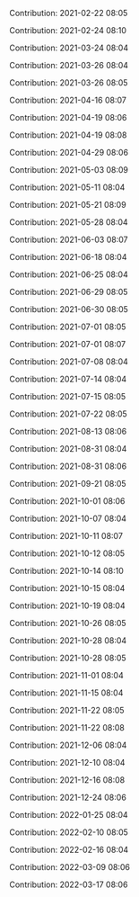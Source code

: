 Contribution: 2021-02-22 08:05

Contribution: 2021-02-24 08:10

Contribution: 2021-03-24 08:04

Contribution: 2021-03-26 08:04

Contribution: 2021-03-26 08:05

Contribution: 2021-04-16 08:07

Contribution: 2021-04-19 08:06

Contribution: 2021-04-19 08:08

Contribution: 2021-04-29 08:06

Contribution: 2021-05-03 08:09

Contribution: 2021-05-11 08:04

Contribution: 2021-05-21 08:09

Contribution: 2021-05-28 08:04

Contribution: 2021-06-03 08:07

Contribution: 2021-06-18 08:04

Contribution: 2021-06-25 08:04

Contribution: 2021-06-29 08:05

Contribution: 2021-06-30 08:05

Contribution: 2021-07-01 08:05

Contribution: 2021-07-01 08:07

Contribution: 2021-07-08 08:04

Contribution: 2021-07-14 08:04

Contribution: 2021-07-15 08:05

Contribution: 2021-07-22 08:05

Contribution: 2021-08-13 08:06

Contribution: 2021-08-31 08:04

Contribution: 2021-08-31 08:06

Contribution: 2021-09-21 08:05

Contribution: 2021-10-01 08:06

Contribution: 2021-10-07 08:04

Contribution: 2021-10-11 08:07

Contribution: 2021-10-12 08:05

Contribution: 2021-10-14 08:10

Contribution: 2021-10-15 08:04

Contribution: 2021-10-19 08:04

Contribution: 2021-10-26 08:05

Contribution: 2021-10-28 08:04

Contribution: 2021-10-28 08:05

Contribution: 2021-11-01 08:04

Contribution: 2021-11-15 08:04

Contribution: 2021-11-22 08:05

Contribution: 2021-11-22 08:08

Contribution: 2021-12-06 08:04

Contribution: 2021-12-10 08:04

Contribution: 2021-12-16 08:08

Contribution: 2021-12-24 08:06

Contribution: 2022-01-25 08:04

Contribution: 2022-02-10 08:05

Contribution: 2022-02-16 08:04

Contribution: 2022-03-09 08:06

Contribution: 2022-03-17 08:06

